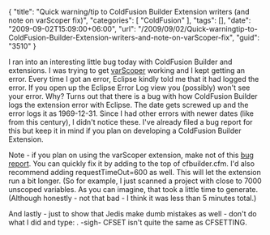 {
	"title": "Quick warning/tip to ColdFusion Builder Extension writers (and note on varScoper fix)",
	"categories": [
		"ColdFusion"
	],
	"tags": [],
	"date": "2009-09-02T15:09:00+06:00",
	"url": "/2009/09/02/Quick-warningtip-to-ColdFusion-Builder-Extension-writers-and-note-on-varScoper-fix",
	"guid": "3510"
}

I ran into an interesting little bug today with ColdFusion Builder and extensions. I was trying to get <a href="http://varscoper.riaforge.org/">varScoper</a> working and I kept getting an error. Every time I got an error, Eclipse kindly told me that it had logged the error. If you open up the Eclipse Error Log view you (possibly) won't see your error. Why? Turns out that there is a bug with how ColdFusion Builder logs the extension error with Eclipse. The date gets screwed up and the error logs it as 1969-12-31. Since I had other errors with newer dates (like from this century), I didn't notice these. I've already filed a bug report for this but keep it in mind if you plan on developing a ColdFusion Builder Extension.

Note - if you plan on using the varScoper extension, make not of this <a href="http://varscoper.riaforge.org/index.cfm?event=page.issue&issueid=D89C6F03-C0EF-D698-5934B5438EF73B2A">bug report</a>. You can quickly fix it by adding <cfsetting showdebugoutput="false"> to the top of cfbuilder.cfm. I'd also recommend adding requestTimeOut=600 as well. This will let the extension run a bit longer. (So for example, I just scanned a project with close to 7000 unscoped variables. As you can imagine, that took a little time to generate. (Although honestly - not that bad - I think it was less than 5 minutes total.)

And lastly - just to show that Jedis make dumb mistakes as well - don't do what I did and type: <cfset showdebuggingoutput="false">. -sigh- CFSET isn't quite the same as CFSETTING.
